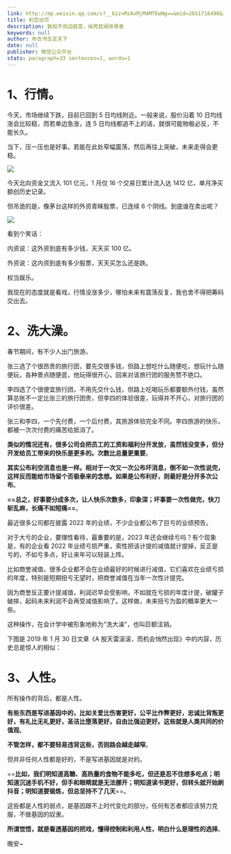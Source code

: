 ```yaml
---
link: http://mp.weixin.qq.com/s?__biz=MzAxMjM4MTEwNg==&mid=2651716490&idx=1&sn=10b61d85e9be53f76f4e29e1c05e4b89&chksm=804be557b73c6c41b76675752465b211372796ae898166b0eb0ce83e4ba9b26100dc226ff835#rd
title: 利空出尽
description: 孰知不向边庭苦，纵死犹闻侠骨香
keywords: null
author: 布衣书生走天下
date: null
publisher: 微信公众平台
stats: paragraph=33 sentences=1, words=1
---
```


# 1、行情。

今天，市场继续下跌，目前已回到 5 日均线附近。一般来说，股价沿着 10 日均线涨会比较稳，而若单边急涨，连 5 日均线都追不上的话，就很可能物极必反，不能长久。

当下，压一压也是好事。若能在此处窄幅震荡，然后再往上突破，未来走得会更稳。

![](https://mmbiz.qpic.cn/mmbiz_png/52ldaLQ7yeSjwUbhs9fvJ8p2VWo859NJnB10vial8jjJVGfRxqLLHxiaCj8RvAbf5icsc6XMV1lOvn1wcib5OOBwsA/640?wx_fmt=png&tp=webp&wxfrom=5&wx_lazy=1&wx_co=1)

今天北向资金又流入 101 亿元，1 月仅 16 个交易日累计流入达 1412 亿，单月净买额创历史记录。

但吊诡的是，像茅台这样的外资青睐股票，已连续 6 个阴线。到底谁在卖出呢？

![](https://mmbiz.qpic.cn/mmbiz_png/52ldaLQ7yeSjwUbhs9fvJ8p2VWo859NJbQZ7QvIe2uepSzURQfaXlYvqAWRUGsbBjLUBKxJq39LS00kX6cMkiag/640?wx_fmt=png&tp=webp&wxfrom=5&wx_lazy=1&wx_co=1)

看到个笑话：

内资说：这外资到底有多少钱，天天买 100 亿。

外资说：这内资到底有多少股票，天天买怎么还是跌。

权当娱乐。

我现在的态度就是看戏，行情没涨多少，哪怕未来有震荡反复，我也舍不得把筹码交出去。

# 2、洗大澡。

春节期间，有不少人出门旅游。

张三选了个很昂贵的旅行团，要先交很多钱，但路上想吃什么随便吃，想玩什么随便玩，各种景点随便逛，他玩得很开心，回来对该旅行团的服务赞不绝口。

李四选了个很便宜旅行团，不用先交什么钱，但路上吃喝玩乐都要额外付钱，虽然算总账不一定比张三的旅行团贵，但李四的体验很差，玩得并不开心，对旅行团的评价很差。

张三和李四，一个先付费，一个后付费，其旅游体验完全不同。李四旅游的快乐，都被一次次付费的痛苦给抵消了。

**类似的情况还有，很多公司会把员工的工资和福利分开发放，虽然钱没变多，但分开发给员工带来的快乐是更多的。次数比总量更重要**。

**其实公布利空消息也是一样。相对于一次又一次公布坏消息，倒不如一次性说完，这样反而能给市场留个否极泰来的念想。如果是公布利好，则最好是分开多次公布**。

**==总之，好事要分成多次，让人快乐次数多，印象深；坏事要一次性做完，快刀斩乱麻，长痛不如短痛==**。

最近很多公司都在披露 2022 年的业绩，不少企业都公布了巨亏的业绩预告。

对于大亏的企业，要理性看待，最重要的是，2023 年还会继续亏吗？有个现象是，有的企业看 2022 年业绩亏损严重，索性把该计提的减值就计提掉，反正是亏的，不如亏多点，好让来年可以轻装上阵。

比如商誉减值，很多企业都不会在业绩最好的时候进行减值，它们喜欢在业绩亏损的年度，特别是短期扭亏无望时，把商誉减值在当年一次性计提完。

因为商誉反正要计提减值，利润迟早会受影响，不如就在亏损的年度计提，破罐子破摔，起码未来利润不会再受减值影响了。这样做，未来扭亏为盈的概率更大一些。

这种操作，在会计学中被形象地称为"洗大澡"，也叫巨额注销。

下图是 2019 年 1 月 30 日文章《A 股天雷滚滚，而机会悄然出现》中的内容，历史总是惊人的相似：

# 3、人性。

所有操作的背后，都是人性。

**有些东西是写进基因中的，比如关爱比伤害更好，公平比作弊更好，忠诚比背叛更好，有礼比无礼更好，圣洁比堕落更好，自由比强迫更好。这些就是人类共同的价值观**。

**不管怎样，都不要轻易违背这些，否则路会越走越窄**。

但并非任何人性都是好的，不是写进基因就是对的。

==**比如，我们明知道高糖、高热量的食物不能多吃，但还是忍不住想多吃点；明知道沉迷手机不好，但手和眼睛就是无法挪开；明知道读书更好，但转头就开始刷抖音；明知道要锻炼，但总坚持不了几天**==。

这些都是人性的弱点，是基因跟不上时代变化的部分，任何有志者都应该努力克服，不做基因的奴隶。

**所谓觉悟，就是看透基因的把戏，懂得控制和利用人性，明白什么是理性的选择**。

晚安~
